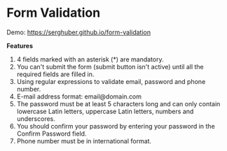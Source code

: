 # Form Validation
Demo: https://serghuber.github.io/form-validation

<b>Features</b>
<ol>
  <li>4 fields marked with an asterisk (*) are mandatory.</li>
  <li>You can't submit the form (submit button isn't active) until all the required fields are filled in.</li>
  <li>Using regular expressions to validate email, password and phone number.</li>
  <li>E-mail address format: email@domain.com</li>
  <li>The password must be at least 5 characters long and can only contain lowercase Latin letters, uppercase Latin letters, numbers and underscores.</li>
  <li>You should confirm your password by entering your password in the Confirm Password field.</li>
  <li>Phone number must be in international format.</li>
</ol>
